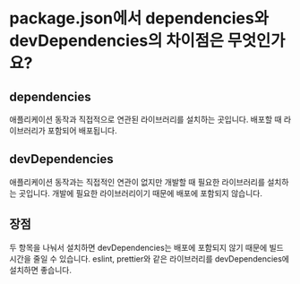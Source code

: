 # package.json에서 dependencies와 devDependencies의 차이점은 무엇인가요?

## dependencies
애플리케이션 동작과 직접적으로 연관된 라이브러리를 설치하는 곳입니다. 배포할 때 라이브러리가 포함되어 배포됩니다.

## devDependencies
애플리케이션 동작과는 직접적인 연관이 없지만 개발할 때 필요한 라이브러리를 설치하는 곳입니다. 개발에 필요한 라이브러리이기 때문에 배포에 포함되지 않습니다.

## 장점
두 항목을 나눠서 설치하면 devDependencies는 배포에 포함되지 않기 때문에 빌드 시간을 줄일 수 있습니다. eslint, prettier와 같은 라이브러리를 devDependencies에 설치하면 좋습니다.
